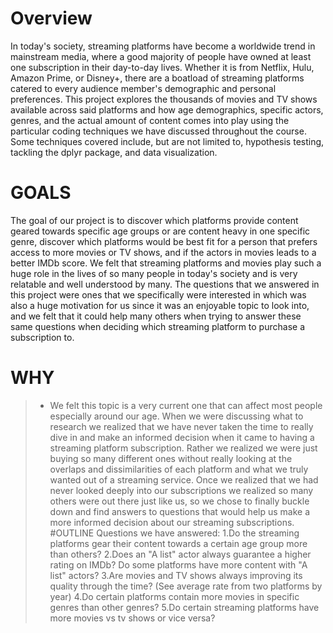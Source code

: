 # Overview
In today's society, streaming platforms have become a worldwide trend in mainstream media, where a good majority of people have owned at least one subscription in their day-to-day lives. Whether it is from Netflix, Hulu, Amazon Prime, or Disney+, there are a boatload of streaming platforms catered to every audience member's demographic and personal preferences. This project explores the thousands of movies and TV shows available across said platforms and how age demographics, specific actors, genres, and the actual amount of content comes into play using the particular coding techniques we have discussed throughout the course. Some techniques covered include, but are not limited to, hypothesis testing, tackling the dplyr package, and data visualization. 
# GOALS
The goal of our project is to discover which platforms provide content geared towards specific age groups or are content heavy in one specific genre, discover which platforms would be best fit for a person that prefers access to more movies or TV shows, and if the actors in movies leads to a better IMDb score. We felt that streaming platforms and movies play such a huge role in the lives of so many people in today's society and is very relatable and well understood by many. The questions that we answered in this project were ones that we specifically were interested in which was also a huge motivation for us since it was an enjoyable topic to look into, and we felt that it could help many others when trying to answer these same questions when deciding which streaming platform to purchase a subscription to.
# WHY
>- We felt this topic is a very current one that can affect most people especially around our age. When we were discussing what to research we realized that we have never taken the time to really dive in and make an informed decision when it came to having a streaming platform subscription. Rather we realized we were just buying so many different ones without really looking at the overlaps and dissimilarities of each platform and what we truly wanted out of a streaming service. Once we realized that we had never looked deeply into our subscriptions we realized so many others were out there just like us, so we chose to finally buckle down and find answers to questions that would help us make a more informed decision about our streaming subscriptions.
#OUTLINE
Questions we have answered:
1.Do the streaming platforms gear their content towards a certain age group more than others?
2.Does an "A list" actor always guarantee a higher rating on IMDb? Do some platforms have more content with "A list" actors?
3.Are movies and TV shows always improving its quality through the time? (See average rate from two platforms by year)
4.Do certain platforms contain more movies in specific genres than other genres?
5.Do certain streaming platforms have more movies vs tv shows or vice versa? 
